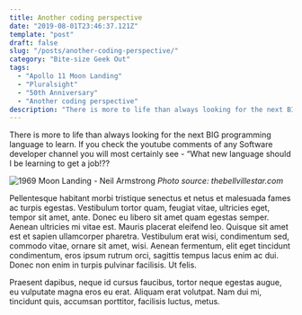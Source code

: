 ```yaml
---
title: Another coding perspective
date: "2019-08-01T23:46:37.121Z"
template: "post"
draft: false
slug: "/posts/another-coding-perspective/"
category: "Bite-size Geek Out"
tags:
  - "Apollo 11 Moon Landing"
  - "Pluralsight"
  - "50th Anniversary"
  - "Another coding perspective"
description: "There is more to life than always looking for the next BIG programming language to learn. If you check the youtube comments of any Software developer channel you will most certainly see - “What new language should I be learning to get a job!??\""
---
```


There is more to life than always looking for the next BIG programming language to learn. If you check the youtube comments of any Software developer channel you will most certainly see - “What new language should I be learning to get a job!??

![1969 Moon Landing - Neil Armstrong](/media/Neil-Armstrong.jpg)
*Photo source: thebellvillestar.com*

Pellentesque habitant morbi tristique senectus et netus et malesuada fames ac turpis egestas. Vestibulum tortor quam, feugiat vitae, ultricies eget, tempor sit amet, ante. Donec eu libero sit amet quam egestas semper. Aenean ultricies mi vitae est. Mauris placerat eleifend leo. Quisque sit amet est et sapien ullamcorper pharetra. Vestibulum erat wisi, condimentum sed, commodo vitae, ornare sit amet, wisi. Aenean fermentum, elit eget tincidunt condimentum, eros ipsum rutrum orci, sagittis tempus lacus enim ac dui. Donec non enim in turpis pulvinar facilisis. Ut felis. 

Praesent dapibus, neque id cursus faucibus, tortor neque egestas augue, eu vulputate magna eros eu erat. Aliquam erat volutpat. Nam dui mi, tincidunt quis, accumsan porttitor, facilisis luctus, metus.